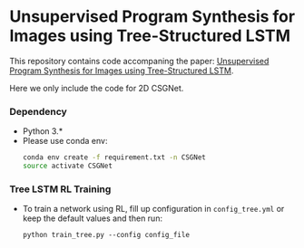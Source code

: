 # Unsupervised Program Synthesis for Images using Tree-Structured LSTM 
This repository contains code accompaning the paper: [Unsupervised Program Synthesis for Images using Tree-Structured LSTM](https://arxiv.org/abs/2001.10119).

Here we only include the code for 2D CSGNet. 

### Dependency
- Python 3.*
- Please use conda env:
  ```bash
  conda env create -f requirement.txt -n CSGNet
  source activate CSGNet
  ```





### Tree LSTM RL Training
- To train a network using RL, fill up configuration in `config_tree.yml` or keep the default values and then run:
    ```
    python train_tree.py --config config_file
    ```

